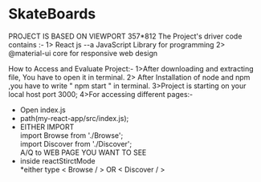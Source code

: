 ﻿# SkateBoards
PROJECT IS BASED ON VIEWPORT 357*812 
The Project's driver code contains :-
1> React js --a JavaScript Library for programming 
2> @material-ui core for responsive web design

How to Access and Evaluate Project:-
1>After downloading and extracting file, You have to open it in terminal.
2> After Installation of node and npm ,you have to write 
 " npm start "
in terminal.
3>Project is starting on your local host port 3000;
4>For accessing different pages:- 
 * Open index.js     
 * path(my-react-app/src/index.js);
 * EITHER  IMPORT <br>
 import Browse from './Browse';<br>
 import Discover from './Discover';<br>
A/Q to WEB PAGE YOU WANT TO SEE
 * inside reactStirctMode <br>
*either type <   Browse   /   >  OR <    Discover   /   >
 
